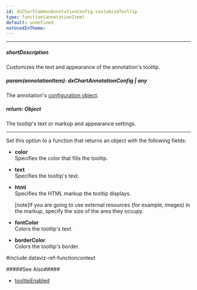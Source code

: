 ```yaml
---
id: dxChartCommonAnnotationConfig.customizeTooltip
type: function(annotationItem)
default: undefined
notUsedInTheme: 
---
```

---
##### shortDescription
Customizes the text and appearance of the annotation's tooltip.

##### param(annotationItem): dxChartAnnotationConfig | any
The annotation's [configuration object](/api-reference/20%20Data%20Visualization%20Widgets/dxChart/1%20Configuration/annotations '/Documentation/ApiReference/Data_Visualization_Widgets/dxChart/Configuration/annotations/').

##### return: Object
The tooltip's text or markup and appearance settings.

---
Set this option to a function that returns an object with the following fields:

- **color**        
Specifies the color that fills the tooltip.

- **text**        
Specifies the tooltip's text.

- **html**        
Specifies the HTML markup the tooltip displays.

    [note]If you are going to use external resources (for example, images) in the markup, specify the size of the area they occupy.

- **fontColor**        
Colors the tooltip's text.

- **borderColor**        
Colors the tooltip's border.

#include dataviz-ref-functioncontext

#####See Also#####
- [tooltipEnabled](/api-reference/20%20Data%20Visualization%20Widgets/dxChart/1%20Configuration/commonAnnotationSettings/tooltipEnabled.md '/Documentation/ApiReference/Data_Visualization_Widgets/dxChart/Configuration/annotations/#tooltipEnabled')